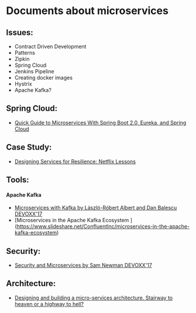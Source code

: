# Documents about microservices

## Issues:
* Contract Driven Development
* Patterns
* Zipkin
* Spring Cloud
* Jenkins Pipeline
* Creating docker images 
* Hystrix
* Apache Kafka?

## Spring Cloud:
* [Quick Guide to Microservices With Spring Boot 2.0, Eureka, and Spring Cloud](https://dzone.com/articles/quick-guide-to-microservices-with-spring-boot-20-e)

## Case Study:
* [Designing Services for Resilience: Netflix Lessons](https://www.infoq.com/presentations/netflix-microservices-resiliency#)

## Tools:
#### Apache Kafka
* [Microservices with Kafka by László-Róbert Albert and Dan Balescu DEVOXX'17](https://www.youtube.com/watch?v=iRTnMdtKGBg)
* [Microservices in the Apache Kafka Ecosystem
] (https://www.slideshare.net/ConfluentInc/microservices-in-the-apache-kafka-ecosystem)

## Security:
* [Security and Microservices by Sam Newman
 DEVOXX'17](https://www.youtube.com/watch?v=SvPEE-DXNvc)

## Architecture: 
* [Designing and building a micro-services architecture. Stairway to heaven or a highway to hell?](https://www.slideshare.net/aahoogendoorn/designing-and-building-a-microservices-architecture-stairway-to-heaven-or-a-highway-to-hell)
